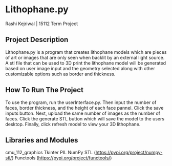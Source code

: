 # Lithophane.py
Rashi Kejriwal | 15112 Term Project

## Project Description
Lithophane.py is a program that creates lithophane models which are pieces of art or images that are only seen when backlit by an external light source. A stl file that can be used to 3D print the lithophane model will be generated based on user image input and the geometry selected along with other customizable options such as border and thickness.

## How To Run The Project
To use the program, run the userInterface.py. Then input the number of faces, border thickness, and the height of each face pannel. Click the save inputs button. Next, upload the same number of images as the number of faces. Click the generate STL button which will save the model to the users desktop. Finally, click refresh model to view your 3D lithophane.

## Libraries and Modules
cmu_112_graphics
Tkinter
PIL
NumPy
STL (https://pypi.org/project/numpy-stl/)
Functools (https://pypi.org/project/functools/)





